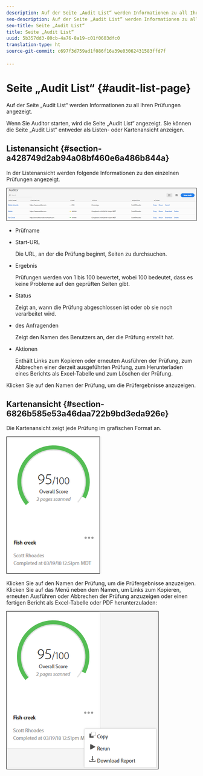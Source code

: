 ```yaml
---
description: Auf der Seite „Audit List“ werden Informationen zu all Ihren Prüfungen angezeigt.
seo-description: Auf der Seite „Audit List“ werden Informationen zu all Ihren Prüfungen angezeigt.
seo-title: Seite „Audit List“
title: Seite „Audit List“
uuid: 5b357dd3-80cb-4a76-8a19-c01f0603dfc0
translation-type: ht
source-git-commit: c697f3d759ad1f086f16a39e03062431583ffd7f

---
```



# Seite „Audit List“ {#audit-list-page}

Auf der Seite „Audit List“ werden Informationen zu all Ihren Prüfungen angezeigt.

Wenn Sie Auditor starten, wird die Seite „Audit List“ angezeigt. Sie können die Seite „Audit List“ entweder als Listen- oder Kartenansicht anzeigen.

## Listenansicht {#section-a428749d2ab94a08bf460e6a486b844a}

In der Listenansicht werden folgende Informationen zu den einzelnen Prüfungen angezeigt.

![](assets/audit-list.png)

* Prüfname
* Start-URL

   Die URL, an der die Prüfung beginnt, Seiten zu durchsuchen.
* Ergebnis

   Prüfungen werden von 1 bis 100 bewertet, wobei 100 bedeutet, dass es keine Probleme auf den geprüften Seiten gibt.
* Status

   Zeigt an, wann die Prüfung abgeschlossen ist oder ob sie noch verarbeitet wird.
* des Anfragenden

   Zeigt den Namen des Benutzers an, der die Prüfung erstellt hat.
* Aktionen

   Enthält Links zum Kopieren oder erneuten Ausführen der Prüfung, zum Abbrechen einer derzeit ausgeführten Prüfung, zum Herunterladen eines Berichts als Excel-Tabelle und zum Löschen der Prüfung.

Klicken Sie auf den Namen der Prüfung, um die Prüfergebnisse anzuzeigen.

## Kartenansicht {#section-6826b585e53a46daa722b9bd3eda926e}

Die Kartenansicht zeigt jede Prüfung im grafischen Format an.

![](assets/card.png)

Klicken Sie auf den Namen der Prüfung, um die Prüfergebnisse anzuzeigen. Klicken Sie auf das Menü neben dem Namen, um Links zum Kopieren, erneuten Ausführen oder Abbrechen der Prüfung anzuzeigen oder einen fertigen Bericht als Excel-Tabelle oder PDF herunterzuladen:

![](assets/card-menu.png)

